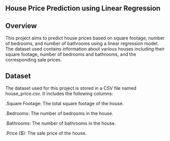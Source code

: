 **House Price Prediction using Linear Regression**
-----------------------------------------------------------------
**Overview**
-----------------------------------------------------------------
This project aims to predict house prices based on square footage, number of bedrooms, and number of bathrooms using a linear regression model. The dataset used contains information about various houses including their square footage, number of bedrooms and bathrooms, and the corresponding sale prices.

**Dataset**
-----------------------------------------------------------------
The dataset used for this project is stored in a CSV file named house_price.csv. It includes the following columns:

.Square Footage: The total square footage of the house.

.Bedrooms: The number of bedrooms in the house.

.Bathrooms: The number of bathrooms in the house.

.Price ($): The sale price of the house.
